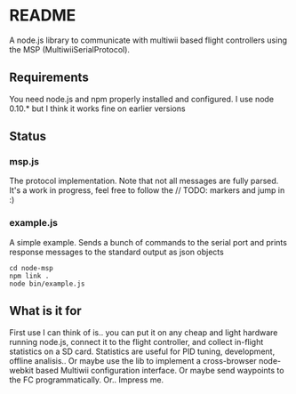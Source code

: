 README
======

A node.js library to communicate with multiwii based flight controllers using the MSP (MultiwiiSerialProtocol). 


Requirements
------------

You need node.js and npm properly installed and configured. I use node 0.10.* but I think it works fine on earlier versions


Status
------

### msp.js
 
The protocol implementation. Note that not all messages are fully parsed. It's a work in progress, feel free to follow the // TODO: markers and jump in :)

### example.js

A simple example. Sends a bunch of commands to the serial port and prints response messages to the standard output as json objects

    cd node-msp
    npm link .
    node bin/example.js


What is it for
--------------

First use I can think of is.. you can put it on any cheap and light hardware running node.js, connect it to the flight controller, and collect in-flight statistics on a SD card. Statistics are useful for PID tuning, development, offline analisis.. Or maybe use the lib to implement a cross-browser node-webkit based Multiwii configuration interface. Or maybe send waypoints to the FC programmatically. Or.. Impress me.
